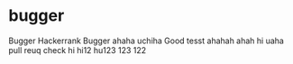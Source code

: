 # bugger
Bugger
Hackerrank
Bugger
ahaha
uchiha
Good
tesst
ahahah
ahah
hi
uaha
pull
reuq
check
hi
hi12
hu123
123
122
